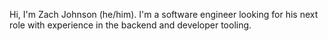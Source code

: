 Hi, I'm Zach Johnson (he/him). I'm a software engineer looking for his next role with experience in the backend and developer tooling.
